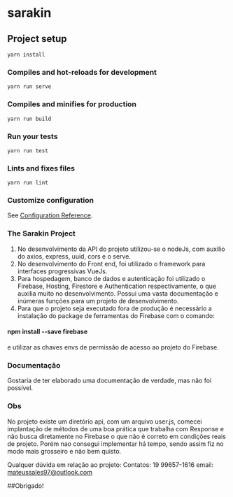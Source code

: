 # sarakin

## Project setup
```
yarn install
```

### Compiles and hot-reloads for development
```
yarn run serve
```

### Compiles and minifies for production
```
yarn run build
```

### Run your tests
```
yarn run test
```

### Lints and fixes files
```
yarn run lint
```

### Customize configuration
See [Configuration Reference](https://cli.vuejs.org/config/).

### The Sarakin Project

1. No desenvolvimento da API do projeto utilizou-se o nodeJs, com  auxilio do axios, express, uuid, cors e o serve.
2. No desenvolvimento do Front end, foi utilizado o framework para interfaces progressivas VueJs.
3. Para hospedagem, banco de dados e autenticação foi utilizado o Firebase, Hosting, Firestore e Authentication respectivamente, o que auxilia muito no desenvolvimento. Possui uma vasta documentação e inúmeras funções para um projeto de desenvolvimento.
4. Para que o projeto seja executado fora de produção é necessário a instalação do package de ferramentas do Firebase com o comando:
#### npm install --save firebase
e utilizar as chaves envs de permissão de acesso ao projeto do Firebase.

### Documentação
Gostaria de ter elaborado uma documentação de verdade, mas não foi possível.

### Obs
No projeto existe um diretório api, com um arquivo user.js, comecei implantação de métodos de uma boa prática que trabalha com Response e não busca diretamente no Firebase o que não é correto em condições reais de projeto.
Porém nao consegui implementar há tempo, sendo assim fiz no modo mais grosseiro e não bem quisto.

Qualquer dúvida em relação ao projeto:
Contatos: 19 99657-1616
email: mateussales97@outlook.com

##Obrigado!

